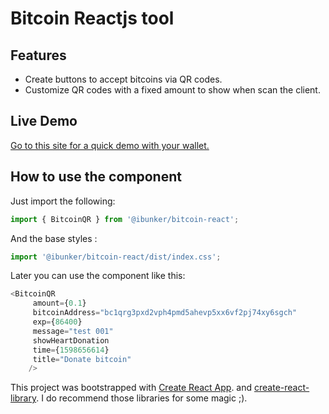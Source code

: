 # Bitcoin Reactjs tool
## Features
- Create buttons to accept bitcoins via QR codes.
- Customize QR codes with a fixed amount to show when scan the client.
## Live Demo
[Go to this site for a quick demo with your wallet.](https://ismaelterreno.github.io/bitcoin-react/)

## How to use the component
Just import the following:

```js
import { BitcoinQR } from '@ibunker/bitcoin-react';
```

And the base styles :

```js
import '@ibunker/bitcoin-react/dist/index.css';
```

Later you can use the component like this:

```js
<BitcoinQR
     amount={0.1}
     bitcoinAddress="bc1qrg3pxd2vph4pmd5ahevp5xx6vf2pj74xy6sgch"
     exp={86400}
     message="test 001"
     showHeartDonation
     time={1598656614}
     title="Donate bitcoin"
    />
```


This project was bootstrapped with [Create React App](https://github.com/facebook/create-react-app).
and [create-react-library](https://www.npmjs.com/package/create-react-library). I do recommend those libraries for some magic ;).
